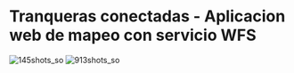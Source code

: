 # Tranqueras conectadas - Aplicacion web de mapeo con servicio WFS

![145shots_so](https://github.com/LuzNiz/tranqueras-conectadas/assets/110864533/8d399713-0cb9-425f-9108-0bd7b1f6e118)
![913shots_so](https://github.com/LuzNiz/tranqueras-conectadas/assets/110864533/07a14745-9779-493e-9267-7a061c3a53ab)
